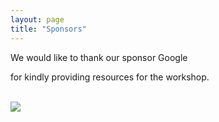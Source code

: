 ```yaml
---
layout: page
title: "Sponsors"
---
```


We would like to thank our sponsor Google
<!-- etc? -->
for kindly providing resources for the workshop.

<br>

<img src="{{site.baseurl}}/img/google.jpg" class="sponsor">
